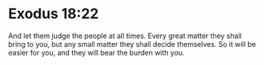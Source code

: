 # Exodus 18:22

And let them judge the people at all times. Every great matter they shall bring to you, but any small matter they shall decide themselves. So it will be easier for you, and they will bear the burden with you.
